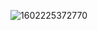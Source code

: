 ![1602225372770](https://github.com/alexey-odintsov/Bouncher/assets/5075777/00f25d00-ac38-4ebf-9320-76e2dca5b1bc)
